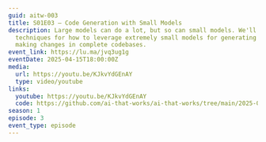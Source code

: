 ```yaml
---
guid: aitw-003
title: S01E03 – Code Generation with Small Models
description: Large models can do a lot, but so can small models. We'll discuss
  techniques for how to leverage extremely small models for generating diffs and
  making changes in complete codebases.
event_link: https://lu.ma/jvq3ug1g
eventDate: 2025-04-15T18:00:00Z
media:
  url: https://youtu.be/KJkvYdGEnAY
  type: video/youtube
links:
  youtube: https://youtu.be/KJkvYdGEnAY
  code: https://github.com/ai-that-works/ai-that-works/tree/main/2025-04-15-code-generation-small-models
season: 1
episode: 3
event_type: episode
---
```

